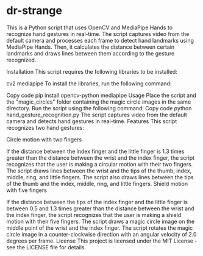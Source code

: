 # dr-strange

This is a Python script that uses OpenCV and MediaPipe Hands to recognize hand gestures in real-time. The script captures video from the default camera and processes each frame to detect hand landmarks using MediaPipe Hands. Then, it calculates the distance between certain landmarks and draws lines between them according to the gesture recognized.

Installation
This script requires the following libraries to be installed:

cv2
mediapipe
To install the libraries, run the following command:

Copy code
pip install opencv-python mediapipe
Usage
Place the script and the "magic_circles" folder containing the magic circle images in the same directory.
Run the script using the following command:
Copy code
python hand_gesture_recognition.py
The script captures video from the default camera and detects hand gestures in real-time.
Features
This script recognizes two hand gestures:

Circle motion with two fingers

If the distance between the index finger and the little finger is 1.3 times greater than the distance between the wrist and the index finger, the script recognizes that the user is making a circular motion with their two fingers.
The script draws lines between the wrist and the tips of the thumb, index, middle, ring, and little fingers.
The script also draws lines between the tips of the thumb and the index, middle, ring, and little fingers.
Shield motion with five fingers

If the distance between the tips of the index finger and the little finger is between 0.5 and 1.3 times greater than the distance between the wrist and the index finger, the script recognizes that the user is making a shield motion with their five fingers.
The script draws a magic circle image on the middle point of the wrist and the index finger.
The script rotates the magic circle image in a counter-clockwise direction with an angular velocity of 2.0 degrees per frame.
License
This project is licensed under the MIT License - see the LICENSE file for details.






